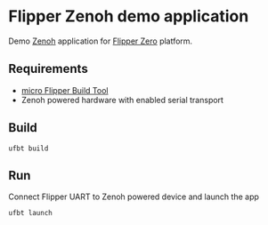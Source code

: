 # Flipper Zenoh demo application

Demo [Zenoh](https://zenoh.io) application for [Flipper Zero](https://flipperzero.one) platform.

## Requirements
- [micro Flipper Build Tool](https://github.com/flipperdevices/flipperzero-ufbt)
- Zenoh powered hardware with enabled serial transport

## Build
```
ufbt build
```

## Run 
Connect Flipper UART to Zenoh powered device and launch the app 
```
ufbt launch
```
